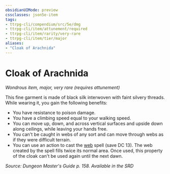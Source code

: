```yaml
---
obsidianUIMode: preview
cssclasses: json5e-item
tags:
- ttrpg-cli/compendium/src/5e/dmg
- ttrpg-cli/item/attunement/required
- ttrpg-cli/item/rarity/very-rare
- ttrpg-cli/item/tier/major
aliases: 
- "Cloak of Arachnida"
---
```

# Cloak of Arachnida
*Wondrous item, major, very rare (requires attunement)*  



This fine garment is made of black silk interwoven with faint silvery threads. While wearing it, you gain the following benefits:

- You have resistance to poison damage.  
- You have a climbing speed equal to your walking speed.  
- You can move up, down, and across vertical surfaces and upside down along ceilings, while leaving your hands free.  
- You can't be caught in webs of any sort and can move through webs as if they were difficult terrain.  
- You can use an action to cast the [web](/3-Mechanics/CLI/Compendium/spells/web.md) spell (save DC 13). The web created by the spell fills twice its normal area. Once used, this property of the cloak can't be used again until the next dawn.  

*Source: Dungeon Master's Guide p. 158. Available in the <span title='Systems Reference Document (5.1)'>SRD</span>*